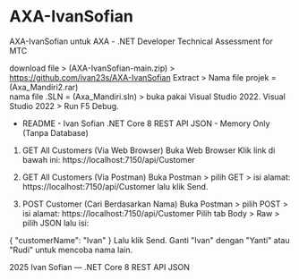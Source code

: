 # AXA-IvanSofian
AXA-IvanSofian untuk AXA - .NET Developer Technical Assessment for MTC

download file > (AXA-IvanSofian-main.zip) > https://github.com/ivan23s/AXA-IvanSofian
Extract >
Nama file projek = (Axa_Mandiri2.rar)  
nama file .SLN = (Axa_Mandiri.sln) > buka pakai Visual Studio 2022.
Visual Studio 2022 > Run F5 Debug.


- README - Ivan Sofian .NET Core 8 REST API JSON - Memory Only (Tanpa Database)
1. GET All Customers (Via Web Browser)
Buka Web Browser
Klik link di bawah ini:
https://localhost:7150/api/Customer

2. GET All Customers (Via Postman)
Buka Postman > pilih GET > isi alamat:
https://localhost:7150/api/Customer
lalu klik Send.

3. POST Customer (Cari Berdasarkan Nama)
Buka Postman > pilih POST > isi alamat:
https://localhost:7150/api/Customer
Pilih tab Body > Raw > pilih JSON lalu isi:

{
    "customerName": "Ivan"
}
Lalu klik Send.
Ganti "Ivan" dengan "Yanti" atau "Rudi" untuk mencoba nama lain.

2025 Ivan Sofian — .NET Core 8 REST API JSON
